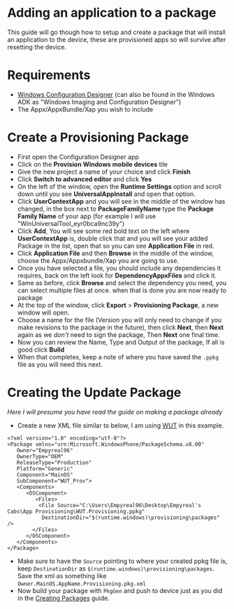 # Adding an application to a package

This guide will go though how to setup and create a package that will install an application to the device, these are provisioned apps so will survive after resetting the device.

# Requirements
- [Windows Configuration Designer](https://apps.microsoft.com/store/detail/windows-configuration-designer/9NBLGGH4TX22?hl=en-us&gl=us&rtc=1) (can also be found in the Windows ADK as "Windows Imaging and Configuration Designer")
- The Appx/AppxBundle/Xap you wish to include

# Create a Provisioning Package

- First open the Configuration Designer app
- Click on the **Provision Windows mobile devices** tile
- Give the new project a name of your choice and click **Finish**
- Click **Switch to advanced editor** and click **Yes**
- On the left of the window, open the **Runtime Settings** option and scroll down until you see **UniversalAppInstall** and open that option.
- Click **UserContextApp** and you will see in the middle of the window has changed, in the box next to **PackageFamilyName** type the **Package Family Name** of your app (for example I will use "WinUniversalTool_eyr0bca9nc39y")
- Click **Add**, You will see some red bold text on the left where **UserContextApp** is, double click that and you will see your added Package in the list, open that so you can see **Application File** in red.
- Click **Application File** and then **Browse** in the middle of the window, choose the Appx/Appxbundle/Xap you are going to use.
- Once you have selected a file, you should include any dependencies it requires, back on the left look for **DependencyAppxFiles** and click it.
- Same as before, click **Browse** and select the dependency you need, you can select multiple files at once. when that is done you are now ready to package
- At the top of the window, click **Export** > **Provisioning Package**, a new window will open.
- Choose a name for the file (Version you will only need to change if you make revisions to the package in the future), then click **Next**, then **Next** again as we *don't* need to sign the package, Then **Next** one final time.
- Now you can review the Name, Type and Output of the package, If all is good click **Build**
- When that completes, keep a note of where you have saved the `.ppkg` file as you will need this next.

# Creating the Update Package
*Here I will presume you have read the guide on making a package already*

- Create a new XML file similar to below, I am using [WUT](https://github.com/basharast/wut) in this example.
```
<?xml version="1.0" encoding="utf-8"?> 
<Package xmlns="urn:Microsoft.WindowsPhone/PackageSchema.v8.00" 
   Owner="Empyreal96" 
   OwnerType="OEM" 
   ReleaseType="Production" 
   Platform="Generic" 
   Component="MainOS" 
   SubComponent="WUT_Prov"> 
   <Components> 
      <OSComponent> 
         <Files>
          <File Source="C:\Users\Empyreal96\Desktop\Empyreal's Cabs\App Provisioning\WUT.Provisioning.ppkg"
	       DestinationDir="$(runtime.windows)\provisioning\packages" />
        </Files>
      </OSComponent> 
   </Components> 
</Package> 
```

- Make sure to have the `Source` pointing to where your created ppkg file is, keep `DestinationDir` as `$(runtime.windows)\provisioning\packages`. Save the xml as something like `Owner.MainOS.AppName.Provisioning.pkg.xml`
- Now build your package with `PkgGen` and push to device just as you did in the [Creating Packages](https://github.com/Empyreal96/creating-windows-phone-packages) guide.
